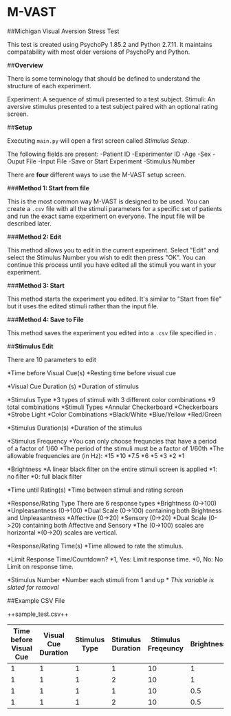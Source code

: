 # M-VAST
##Michigan Visual Aversion Stress Test

This test is created using PsychoPy 1.85.2 and Python 2.7.11. It maintains compatability with most older versions of PsychoPy and Python. 

##**Overview**

There is some terminology that should be defined to understand the structure of each experiment. 

Experiment: A sequence of stimuli presented to a test subject. 
Stimuli: An aversive stimulus presented to a test subject paired with an optional rating screen. 

##**Setup**

Executing `main.py` will open a first screen called *Stimulus Setup*. 

The following fields are present: 
    -Patient ID
    -Experimenter ID
    -Age
    -Sex
    -Ouput File
    -Input File
    -Save or Start Experiment
    -Stimulus Number

There are **four** different ways to use the M-VAST setup screen. 

###**Method 1: Start from file**

This is the most common way M-VAST is designed to be used. You can create a `.csv` file with all the stimuli parameters for a specific set of patients and run the exact same experiment on everyone. 
The input file will be described later. 

###**Method 2: Edit** 

This method allows you to edit <Stimulus Number> in the current experiment. Select "Edit" and select the Stimulus Number you wish to edit then press "OK". 
You can continue this process until you have edited all the stimuli you want in your experiment. 

###**Method 3: Start**

This method starts the experiment you edited.  It's similar to "Start from file" but it uses the edited stimuli rather than the input file. 

###**Method 4: Save to File** 

This method saves the experiment you edited into a `.csv` file specified in <Output File>. 

##**Stimulus Edit**

There are 10 parameters to edit 

*Time before Visual Cue(s)
    *Resting time before visual cue

*Visual Cue Duration (s)
    *Duration of stimulus

*Stimulus Type
    *3 types of stimuli with 3 different color combinations
        *9 total combinations
    *Stimuli Types
        *Annular Checkerboard
        *Checkerboars
        *Strobe Light
    *Color Combinations
        *Black/White
        *Blue/Yellow
        *Red/Green

*Stimulus Duration(s)
    *Duration of the stimulus

*Stimulus Frequency
    *You can only choose frequncies that have a period of a factor of 1/60
    *The period of the stimuli must be a factor of 1/60th
    *The allowable frequencies are (in Hz):
        *15
        *10
        *7.5
        *6
        *5
        *3
        *2
        *1

*Brightness
    *A linear black filter on the entire stimuli screen is applied
        *1: no filter
        *0: full black filter 

*Time until Rating(s)
    *Time between stimuli and rating screen

*Response/Rating Type
There are 6 response types 
    *Brightness (0->100)
    *Unpleasantness (0->100)
    *Dual Scale (0->100) containing both Brightness and Unpleasantness
    *Affective (0->20)
    *Sensory (0->20)
    *Dual Scale (0->20) containing both Affective and Sensory
        *The (0->100) scales are horizontal 
        *(0->20) scales are vertical. 

*Response/Rating Time(s)
    *Time allowed to rate the stimulus. 

*Limit Response Time/Countdown? 
    *1, Yes: Limit response time.
    *0,  No: No Limit on response time. 

*Stimulus Number
    *Number each stimuli from 1 and up 
    * *This variable is slated for removal*




##Example CSV File

++sample_test.csv++

Time before Visual Cue | Visual Cue Duration | Stimulus Type | Stimulus Duration | Stimulus Freqeuncy | Brightness | Time until rating | Rating Type | Rating Time | Countdown? | Stimulus Number
--------|--------|--------|--------|--------|--------|--------|--------|--------|--------|--------|
1 | 1 | 1 | 1 | 10 | 1 | 3 | 1 | 10 | 1 | 1 |
1 | 1 | 1 | 2 | 10 | 1 | 2 | 3 | 10 | 1 | 2 |
1 | 1 | 1 | 1 | 10 | 0.5 | 1 | 2 | 10 | 0 | 3 |
1 | 1 | 1 | 2 | 10 | 0.5 | 0 | 4 | 10 | 0 | 4 |


